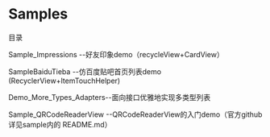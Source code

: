 # Samples
目录

Sample_Impressions --好友印象demo（recycleView+CardView）

SampleBaiduTieba   --仿百度贴吧首页列表demo (RecyclerView+ItemTouchHelper)

Demo_More_Types_Adapters--面向接口优雅地实现多类型列表

Sample_QRCodeReaderView --QRCodeReaderView的入门demo（官方github详见sample内的 README.md）
